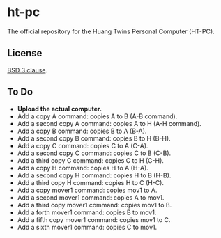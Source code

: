# ht-pc
The official repository for the Huang Twins Personal Computer (HT-PC).

## License

[BSD 3 clause](LICENSE.md).

## To Do

- **Upload the actual computer.**
- Add a copy A command: copies A to B (A-B command).
- Add a second copy A command: copies A to H  (A-H command).
- Add a copy B command: copies B to A (B-A).
- Add a second copy B command: copies B to H (B-H).
- Add a copy C command: copies C to A (C-A).
- Add a second copy C command: copies C to B (C-B).
- Add a third copy C command: copies C to H (C-H).
- Add a copy H command: copies H to A (H-A).
- Add a second copy H command: copies H to B (H-B).
- Add a third copy H command: copies H to C (H-C).
- Add a copy mover1 command: copies mov1 to A.
- Add a second mover1 command: copies A to mov1.
- Add a third copy mover1 command: copies mov1 to B.
- Add a forth mover1 command: copies B to mov1.
- Add a fifth copy mover1 command: copies mov1 to C.
- Add a sixth mover1 command: copies C to mov1.

